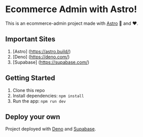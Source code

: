 # Ecommerce Admin with Astro!

This is an ecommerce-admin project made with [Astro](https://astro.build/) 🚀 and ♥️.

## Important Sites

1. [Astro] (https://astro.build/)
2. [Deno] (https://deno.com/)
3. [Supabase] (https://supabase.com/)

## Getting Started

1. Clone this repo
2. Install dependencies: `npm install`
3. Run the app: `npm run dev`

## Deploy your own

Project deployed with [Deno](https://deno.com/) and [Supabase](https://supabase.com/).
